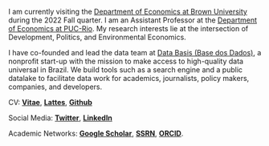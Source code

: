
I am currently visiting the [Department of Economics at Brown University](https://economics.brown.edu/) during the 2022 Fall quarter. I am an Assistant Professor at the [Department of Economics at PUC-Rio](http://www.econ.puc-rio.br/). My research interests lie at the intersection of Development, Politics, and Environmental Economics.

I have co-founded and lead the data team at [Data Basis (Base dos Dados)](https://basedosdados.org/), a nonprofit start-up with the mission to make access to high-quality data universal in Brazil. We build tools such as a search engine and a public datalake to facilitate data work for academics, journalists, policy makers, companies, and developers.

CV: __[Vitae](/CV.pdf)__, __[Lattes](http://lattes.cnpq.br/1688146607064348)__, __[Github](https://github.com/rdahis)__

Social Media: __[Twitter](https://twitter.com/rdahis)__, __[LinkedIn](https://www.linkedin.com/in/rdahis/)__

Academic Networks: __[Google Scholar](https://scholar.google.com/citations?user=iDi8BA8AAAAJ)__, __[SSRN](https://ssrn.com/author=2786164)__, __[ORCID](https://orcid.org/0000-0003-2346-0889)__.
